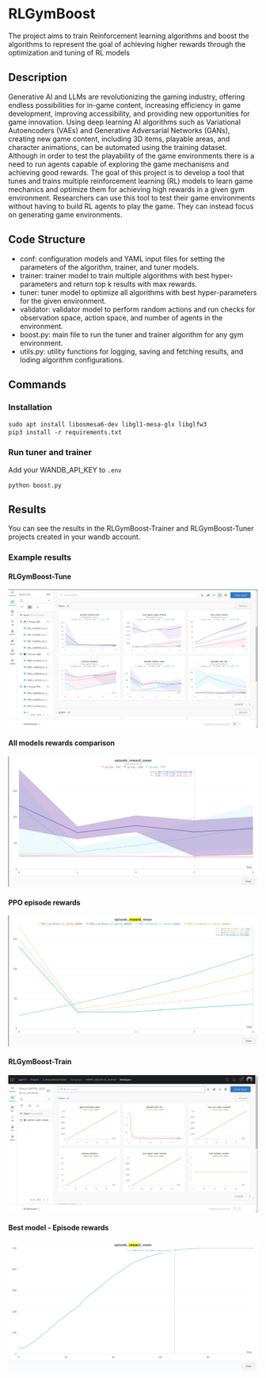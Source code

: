 # RLGymBoost
The project aims to train Reinforcement learning algorithms and boost the algorithms to represent the goal of achieving higher rewards through the optimization and tuning of RL models

## Description
Generative AI and LLMs are revolutionizing the gaming industry, offering endless possibilities for in-game content, increasing efficiency in game development, improving accessibility, and providing new opportunities for game innovation. Using deep learning AI algorithms such as Variational Autoencoders (VAEs) and Generative Adversarial Networks (GANs), creating new game content, including 3D items, playable areas, and character animations, can be automated using the training dataset. Although in order to test the playability of the game environments there is a need to run agents capable of exploring the game mechanisms and achieving good rewards.
The goal of this project is to develop a tool that tunes and trains multiple reinforcement learning (RL) models to learn game mechanics and optimize them for achieving high rewards in a given gym environment. Researchers can use this tool to test their game environments without having to build RL agents to play the game. They can instead focus on generating game environments.

## Code Structure
- conf: configuration models and YAML input files for setting the parameters of the algorithm, trainer, and tuner models.
- trainer: trainer model to train multiple algorithms with best hyper-parameters and return top k results with max rewards.
- tuner: tuner model to optimize all algorithms with best hyper-parameters for the given environment.
- validator: validator model to perform random actions and run checks for observation space, action space, and number of agents in the environment.
- boost.py: main file to run the tuner and trainer algorithm for any gym environment.
- utils.py: utility functions for logging, saving and fetching results, and loding algorithm configurations.

## Commands

### Installation

```
sudo apt install libosmesa6-dev libgl1-mesa-glx libglfw3
pip3 install -r requirements.txt
```

### Run tuner and trainer

Add your WANDB_API_KEY to `.env`
```
python boost.py
```

## Results

You can see the results in the RLGymBoost-Trainer and RLGymBoost-Tuner projects created in your wandb account.

### Example results

#### RLGymBoost-Tune
![Dashboard](./assets/dash.png)
#### All models rewards comparison
![Dashboard](./assets/tune.png)
#### PPO episode rewards
![Dashboard](./assets/tune_ppo.png)
#### RLGymBoost-Train
![Dashboard](./assets/train.png)
#### Best model - Episode rewards
![Dashboard](./assets/train_reward.png)
